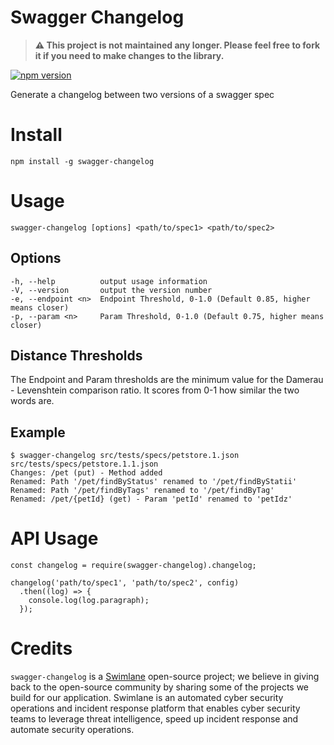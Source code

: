 # Swagger Changelog

> **⚠️ This project is not maintained any longer. Please feel free to fork it if you need to make changes to the library.**

[![npm version](https://badge.fury.io/js/swagger-changelog.svg)](https://badge.fury.io/js/swagger-changelog)

Generate a changelog between two versions of a swagger spec

# Install
`npm install -g swagger-changelog`

# Usage
`swagger-changelog [options] <path/to/spec1> <path/to/spec2>`

## Options
```
-h, --help          output usage information
-V, --version       output the version number
-e, --endpoint <n>  Endpoint Threshold, 0-1.0 (Default 0.85, higher means closer)
-p, --param <n>     Param Threshold, 0-1.0 (Default 0.75, higher means closer)
```

## Distance Thresholds
The Endpoint and Param thresholds are the minimum value for the Damerau - Levenshtein comparison ratio. It scores from 0-1 how similar the two words are.

## Example
```
$ swagger-changelog src/tests/specs/petstore.1.json src/tests/specs/petstore.1.1.json
Changes: /pet (put) - Method added
Renamed: Path '/pet/findByStatus' renamed to '/pet/findByStatii'
Renamed: Path '/pet/findByTags' renamed to '/pet/findByTag'
Renamed: /pet/{petId} (get) - Param 'petId' renamed to 'petIdz'
```

# API Usage
```
const changelog = require(swagger-changelog).changelog;

changelog('path/to/spec1', 'path/to/spec2', config)
  .then((log) => {
    console.log(log.paragraph);
  });
```

# Credits

`swagger-changelog` is a [Swimlane](https://swimlane.com) open-source project; we believe in giving back to the open-source community by sharing some of the projects we build for our application. Swimlane is an automated cyber security operations and incident response platform that enables cyber security teams to leverage threat intelligence, speed up incident response and automate security operations.

